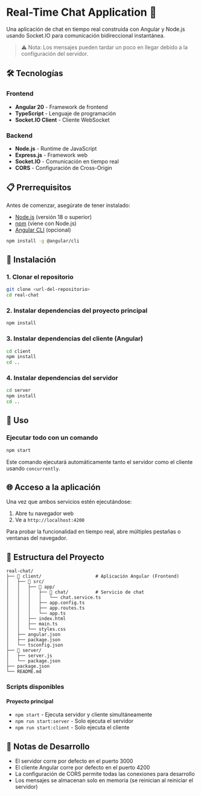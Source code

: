 # Real-Time Chat Application 💬

Una aplicación de chat en tiempo real construida con Angular y Node.js usando Socket.IO para comunicación bidireccional instantánea.

> ⚠️ Nota: Los mensajes pueden tardar un poco en llegar debido a la configuración del servidor.

## 🛠️ Tecnologías

### Frontend
- **Angular 20** - Framework de frontend
- **TypeScript** - Lenguaje de programación
- **Socket.IO Client** - Cliente WebSocket

### Backend
- **Node.js** - Runtime de JavaScript
- **Express.js** - Framework web
- **Socket.IO** - Comunicación en tiempo real
- **CORS** - Configuración de Cross-Origin

## 📋 Prerrequisitos

Antes de comenzar, asegúrate de tener instalado:

- [Node.js](https://nodejs.org/) (versión 18 o superior)
- [npm](https://www.npmjs.com/) (viene con Node.js)
- [Angular CLI](https://angular.io/cli) (opcional)

```bash
npm install -g @angular/cli
```

## 🔧 Instalación

### 1. Clonar el repositorio
```bash
git clone <url-del-repositorio>
cd real-chat
```

### 2. Instalar dependencias del proyecto principal
```bash
npm install
```

### 3. Instalar dependencias del cliente (Angular)
```bash
cd client
npm install
cd ..
```

### 4. Instalar dependencias del servidor
```bash
cd server
npm install
cd ..
```

## 🚀 Uso

### Ejecutar todo con un comando
```bash
npm start
```

Este comando ejecutará automáticamente tanto el servidor como el cliente usando `concurrently`.

## 🌐 Acceso a la aplicación

Una vez que ambos servicios estén ejecutándose:

1. Abre tu navegador web
2. Ve a `http://localhost:4200`

Para probar la funcionalidad en tiempo real, abre múltiples pestañas o ventanas del navegador.

## 📁 Estructura del Proyecto

```
real-chat/
├── 📁 client/                    # Aplicación Angular (Frontend)
│   ├── 📁 src/
│   │   ├── 📁 app/
│   │   │   ├── 📁 chat/          # Servicio de chat
│   │   │   │   └── chat.service.ts
│   │   │   ├── app.config.ts
│   │   │   ├── app.routes.ts
│   │   │   └── app.ts
│   │   ├── index.html
│   │   ├── main.ts
│   │   └── styles.css
│   ├── angular.json
│   ├── package.json
│   └── tsconfig.json
├── 📁 server/                    
│   ├── server.js                 
│   └── package.json
├── package.json                 
└── README.md
```

### Scripts disponibles

#### Proyecto principal
- `npm start` - Ejecuta servidor y cliente simultáneamente
- `npm run start:server` - Solo ejecuta el servidor
- `npm run start:client` - Solo ejecuta el cliente



## 📝 Notas de Desarrollo

- El servidor corre por defecto en el puerto 3000
- El cliente Angular corre por defecto en el puerto 4200
- La configuración de CORS permite todas las conexiones para desarrollo
- Los mensajes se almacenan solo en memoria (se reinician al reiniciar el servidor)
